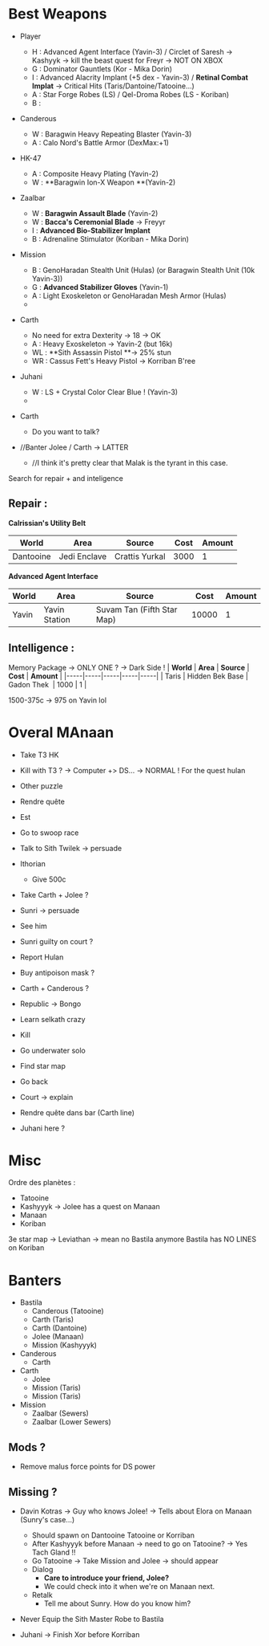 
# Best Weapons

- Player
	- H : Advanced Agent Interface (Yavin-3) / Circlet of Saresh -> Kashyyk -> kill the beast quest for Freyr -> NOT ON XBOX
	- G : Dominator Gauntlets (Kor - Mika Dorin)
	- I : Advanced Alacrity Implant (+5 dex - Yavin-3) / **Retinal Combat Implat** -> Critical Hits (Taris/Dantoine/Tatooine…) 
	- A : Star Forge Robes (LS) / Qel-Droma Robes (LS - Koriban)
	- B : 
- Canderous
	- W : Baragwin Heavy Repeating Blaster (Yavin-3)
	- A : Calo Nord's Battle Armor (DexMax:+1)
- HK-47
	- A : Composite Heavy Plating (Yavin-2)
	- W : **Baragwin Ion-X Weapon **(Yavin-2)
- Zaalbar
	- W : **Baragwin Assault Blade** (Yavin-2)
	- W : **Bacca's Ceremonial Blade** -> Freyyr
	- I : **Advanced Bio-Stabilizer Implant**
	- B : Adrenaline Stimulator (Koriban - Mika Dorin)
- Mission
	- B : GenoHaradan Stealth Unit (Hulas) (or Baragwin Stealth Unit (10k Yavin-3))
	- G : **Advanced Stabilizer Gloves** (Yavin-1)
	- A : Light Exoskeleton or GenoHaradan Mesh Armor (Hulas)
	- 
- Carth
	- No need for extra Dexterity -> 18 -> OK
	- A : Heavy Exoskeleton -> Yavin-2 (but 16k)
	- WL : **Sith Assassin Pistol **-> 25% stun
	- WR : Cassus Fett's Heavy Pistol -> Korriban	B'ree
- Juhani
	- W : LS + Crystal Color Clear Blue ! (Yavin-3)
	- 

- Carth
	- Do you want to talk?

- //Banter Jolee / Carth -> LATTER
	- //I think it's pretty clear that Malak is the tyrant in this case.

Search for repair + and inteligence

## Repair :

**Calrissian's Utility Belt**

|  **World** | **Area** | **Source** | **Cost** | **Amount** |
|-----|-----|-----|-----|-----|
|  Dantooine | Jedi Enclave | Crattis Yurkal | 3000 | 1 |

**Advanced Agent Interface**

|  **World** | **Area** | **Source** | **Cost** | **Amount** |
|-----|-----|-----|-----|-----|
|  Yavin | Yavin Station | Suvam Tan (Fifth Star Map) | 10000 | 1 |

## Intelligence :

Memory Package -> ONLY ONE ? -> Dark Side !
|  **World** | **Area** | **Source** | **Cost** | **Amount** |
|-----|-----|-----|-----|-----|
|  Taris | Hidden Bek Base | Gadon Thek  | 1000 | 1 |

1500-375c -> 975 on Yavin lol
# 

# 

# Overal MAnaan

- Take T3 HK
- Kill with T3 ? -> Computer +> DS… -> NORMAL ! For the quest hulan
- Other puzzle
- Rendre quête
- Est
- Go to swoop race
- Talk to Sith Twilek -> persuade
- Ithorian
	- Give 500c

- Take Carth + Jolee ?
- Sunri -> persuade
- See him
- Sunri guilty on court ?
- Report Hulan
- Buy antipoison mask ?
- Carth + Canderous ?
- Republic -> Bongo
- Learn selkath crazy
- Kill
- Go underwater solo
- Find star map
- Go back
- Court -> explain
- Rendre quête dans bar (Carth line)
- Juhani here ?

# Misc

Ordre des planètes :
- Tatooine
- Kashyyyk -> Jolee has a quest on Manaan
- Manaan
- Koriban

3e star map -> Leviathan -> mean no Bastila anymore
Bastila has NO LINES on Koriban

# Banters

- Bastila
	- Canderous (Tatooine)
	- Carth (Taris)
	- Carth (Dantoine)
	- Jolee (Manaan)
	- Mission (Kashyyyk)
- Canderous
	- Carth
- Carth
	- Jolee
	- Mission (Taris)
	- Mission (Taris)
- Mission
	- Zaalbar (Sewers)
	- Zaalbar (Lower Sewers)

## Mods ?

- Remove malus force points for DS power


## Missing ?

- Davin Kotras -> Guy who knows Jolee! -> Tells about Elora on Manaan (Sunry's case...)
    - Should spawn on Dantooine	Tatooine or Korriban
    - After Kashyyyk before Manaan -> need to go on Tatooine? -> Yes Tach Gland !!
    - Go Tatooine -> Take Mission and Jolee -> should appear
    - Dialog
        - **Care to introduce your friend, Jolee?**
        - We could check into it when we're on Manaan next.
    - Retalk
        - Tell me about Sunry. How do you know him?
 

- Never Equip the Sith Master Robe to Bastila


- Juhani -> Finish Xor before Korriban